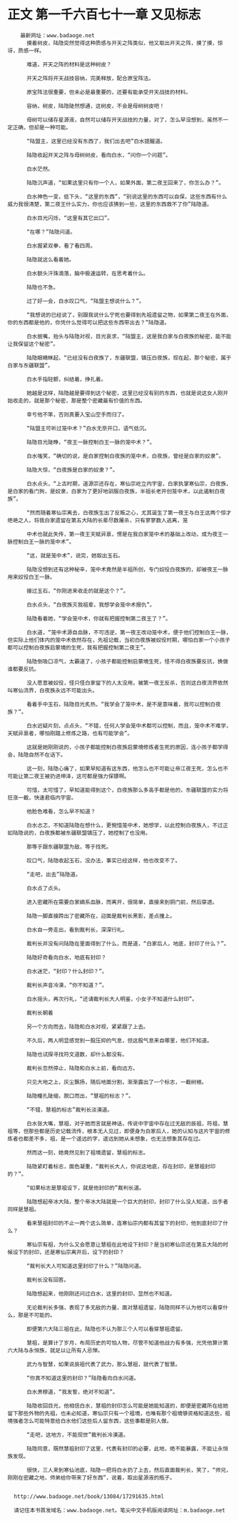 # 正文 第一千六百七十一章 又见标志
        最新网址：www.badaoge.net
          摸着树皮，陆隐突然觉得这种质感与开天之阵类似，他又取出开天之阵，摸了摸，惊讶，质感一样。
      
          难道，开天之阵的材料是这种树皮？
      
          开天之阵将开天战技容纳，完美释放，配合原宝阵法。
      
          原宝阵法很重要，但未必是最重要的，还要有能承受开天战技的材料。
      
          容纳，树皮，陆隐陡然想通，这树皮，不会是母树树皮吧！
      
          母树可以储存星源液，自然可以储存开天战技的力量，对了，怎么早没想到，虽然不一定正确，但却是一种可能。
      
          “陆盟主，这里已经没有东西了，我们出去吧”白水提醒道。
      
          陆隐收起开天之阵与母树树皮，看向白水，“问你一个问题”。
      
          白水茫然。
      
          陆隐沉声道，“如果这里只有你一个人，如果外面，第二夜王回来了，你怎么办？”。
      
          白水神色一变，低下头，“这里的东西”，“别说这里的东西可以自保，这些东西有什么威力我很清楚，第二夜王什么实力，你也应该猜到一些，这里的东西救不了你”陆隐道。
      
          白水目光闪烁，“这里有其它出口”。
      
          “在哪？”陆隐问道。
      
          白水握紧双拳，看了看四周。
      
          陆隐就这么看着她。
      
          白水额头汗珠滴落，脑中极速运转，在思考着什么。
      
          陆隐也不急。
      
          过了好一会，白水叹口气，“陆盟主想说什么？”。
      
          “我想说的已经说了，别跟我说什么宁死也要得到先祖遗留之物，如果第二夜王在外面，你的东西都是他的，你凭什么觉得可以把这些东西带出去？”陆隐道。
      
          白水抿嘴，抬头与陆隐对视，目光哀求，“陆盟主，这是我白家与白夜族的秘密，能不能让我保留这个秘密”。
      
          陆隐眼睛眯起，“已经没有白夜族了，东疆联盟，镇压白夜族，现在起，那个秘密，属于白家与东疆联盟”。
      
          白水手指轻颤，纠结着，挣扎着。
      
          她越是这样，陆隐越是要得到这个秘密，这里已经没有别的东西，也就是说这女人刚开始收走的，就是那个秘密，那是整个密藏最有价值的东西。
      
          幸亏他不笨，否则真要入宝山空手而归了。
      
          “陆盟主可听过笼中术？”白水无奈开口，语气低沉。
      
          陆隐目光陡睁，“夜王一脉控制白王一脉的笼中术？”。
      
          白水嗤笑，“确切的说，是白家控制白夜族的笼中术，白夜族，曾经是白家的奴隶”。
      
          陆隐大惊，“白夜族是白家的奴隶？”。
      
          白水点头，“上古时期，道源宗还存在，寒仙宗屹立内宇宙，白家执掌寒仙宗，白夜族，是白家的看门狗，是奴隶，白家为了更好地驯服白夜族，半祖长老开创笼中术，以此遏制白夜族”。
      
          “然而随着寒仙宗离去，白夜族生出了反叛之心，尤其诞生了第一夜王与白王这两个惊才绝艳之人，将我白家遗留在第五大陆的长辈尽数屠杀，只有寥寥数人逃离，笼
      
          中术也就此失传，第一夜王天赋异禀，愣是在我白家笼中术的基础上改动，成为夜王一脉控制白王一脉的笼中术”。
      
          “这，就是笼中术”，说完，她取出玉石。
      
          陆隐没想到还有这种秘辛，笼中术竟然是半祖所创，专门奴役白夜族的，却被夜王一脉用来奴役白王一脉。
      
          接过玉石，“你刚进来收走的就是这个？”。
      
          白水点头，“白夜族灭我祖辈，我想学会笼中术报仇”。
      
          陆隐看着她，“学会笼中术，你就有把握控制第二夜王了？”。
      
          白水道，“笼中术源自血脉，不可违逆，第一夜王改动笼中术，便于他们控制白王一脉，但实际上他们体内的笼中术依然存在，先祖记载，当初白夜族被奴役时期，哪怕白家一个小孩子都可以控制白夜族启蒙境的生死，我有把握控制第二夜王”。
      
          陆隐倒吸口凉气，太霸道了，小孩子都能控制启蒙境生死，怪不得白夜族要反抗，换做谁都要反抗。
      
          没人愿意被奴役，怪只怪白家留下的人太没用，被第一夜王反杀，否则这白夜流界依然叫寒仙流界，白夜族永远不可能出头。
      
          看着手中玉石，陆隐目光炙热，“我学会了笼中术，是不是意味着，我可以控制白夜族？”。
      
          白水迟疑片刻，点点头，“不错，任何人学会笼中术都可以控制，而且，笼中术不难学，天赋异禀者，哪怕刚踏上修炼之路，也有可能学会”。
      
          这就是她刚刚说的，小孩子都能控制白夜族启蒙境修炼者生死的原因，连小孩子都学得会，陆隐自然不在话下。
      
          这一刻，陆隐心痛了，如果早知道有这东西，他怎么也不可能让帝江夜王死，怎么也不可能让第二夜王被扔进坤泽，这可都是强力保镖啊。
      
          可惜，太可惜了，早知道能得到这个，白夜族那么多高手都是他的，东疆联盟的实力将狂涨一截，快速君临内宇宙。
      
          他脸色难看，怎么早不知道？
      
          白水忐忑，不知道陆隐在想什么，更惋惜笼中术，她想学，以此控制白夜族人，不过正如陆隐说的，白夜族都被东疆联盟镇压了，她控制了也没用。
      
          那等于跟东疆联盟为敌，等于找死。
      
          叹口气，陆隐收起玉石，没办法，事实已经这样，他也改变不了。
      
          “走吧，出去”陆隐道。
      
          白水点了点头。
      
          进入密藏所在需要白家嫡系血脉，而离开，很简单，直接来到铜门前，然后穿透。
      
          陆隐一脚直接跨出了密藏所在，迎面是裁判长黑影，差点撞上。
      
          白水自一旁走出，看到裁判长，深深行礼。
      
          裁判长并没有问陆隐在里面得到了什么，而是道，“白家后人，地底，封印了什么？”。
      
          陆隐好奇看向白水，地底有封印？
      
          白水迷茫，“封印？什么封印？”。
      
          裁判长声音冷漠，“你不知道？”。
      
          白水摇头，再次行礼，“还请裁判长大人明鉴，小女子不知道什么封印”。
      
          裁判长朝着
      
          另一个方向而去，陆隐和白水对视，紧紧跟了上去。
      
          不久后，两人明显感觉到一股压抑的气息，但这股气息来自哪里，他们不知道。
      
          陆隐也试探寻找符文道数，却什么都没有。
      
          裁判长忽然停止，陆隐和白水上前，看向远方。
      
          只见大地之上，灰尘飘扬，随后地面分割，渐渐露出了一个标志，一截树根。
      
          陆隐瞳孔陡缩，脱口而出，“慧祖的标志？”。
      
          “不错，慧祖的标志”裁判长淡漠道。
      
          白水张大嘴，慧祖，对于她而言就是神话，传说中宇宙中存在过无敌的辰祖，符祖，慧祖等，但那些都是历史记载流传，根本无人见过，即便身为白家后人，她的认知与这片宇宙的修炼者也都差不多，祖，是一个遥远的字，遥远到她从未想象，也无法想象其存在过。
      
          然而这一刻，她竟然见到了祖境遗留，慧祖的标志。
      
          陆隐紧盯着标志，面色凝重，“裁判长大人，你说这地底，存在封印，是慧祖封印的？”。
      
          “如果标志是慧祖设下，就是他封印的”裁判长道。
      
          陆隐想起帝冰大陆，整个帝冰大陆就是一个巨大的封印，封印了什么没人知道，出手者同样是慧祖。
      
          看来慧祖封印的不止一两个这么简单，连寒仙宗内都有其留下的封印，他到底封印了什么？
      
          寒仙宗有祖，为什么又会愿意让慧祖在此地设下封印？是当初寒仙宗还在第五大陆的时候设下的封印，还是寒仙宗离开后，设下的封印？
      
          “裁判长大人可知道这里封印了什么？”陆隐问道。
      
          裁判长没有回答。
      
          陆隐想起来，他刚刚还问过白水，这里的封印，显然也不知道。
      
          无论裁判长多强，表现了多无敌的力量，面对慧祖遗留，陆隐同样不认为他可以看穿什么，那是不可能的。
      
          即便第六大陆三祖在此，陆隐也不认为那三个人可以看穿慧祖遗留。
      
          慧祖，是算计了岁月，布局历史的可怕人物，尽管不知道他战力有多强，光凭他算计第六大陆与永恒族，就足以让所有人忌惮。
      
          武力与智慧，如果说辰祖代表了武力，那么慧祖，就代表了智慧。
      
          “你真不知道这里的封印？”陆隐看向白水问道。
      
          白水肃穆道，“我发誓，绝对不知道”。
      
          陆隐收回目光，他相信白水，慧祖的封印怎么可能是她能知道的，即便是密藏所在给她留下那些外物的先祖，也未必知道，寒仙宗只有一个祖境，也唯有那个祖境够资格知道这些，祖境强者怎么可能特意给白水他们这些后人留东西，这些事都是别人做。
      
          “走吧，这地方，不能现世”裁判长冷漠道。
      
          陆隐同意，既然慧祖封印了这里，代表有封印的必要，此地，绝不能暴露，不能让永恒族发现。
      
          很快，三人来到寒仙池底，陆隐一把将白水扔了上去，然后直面裁判长，笑了，“师兄，刚刚在密藏之地，师弟给你带来了好东西”，说着，取出星源液的瓶子。
      
      
      http://www.badaoge.net/book/13084/17291635.html
      
      请记住本书首发域名：www.badaoge.net。笔尖中文手机版阅读网址：m.badaoge.net
